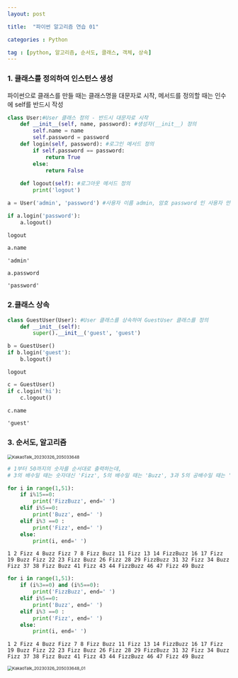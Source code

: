 ```yaml
---
layout: post

title:  "파이썬 알고리즘 연습 01"

categories : Python

tag : [python, 알고리즘, 순서도, 클래스, 객체, 상속]
---
```



### 1. 클래스를 정의하여 인스턴스 생성
파이썬으로 클래스를 만들 때는 클래스명을 대문자로 시작,
메서드를 정의할 때는 인수에 self를 반드시 작성


```python
class User:#User 클래스 정의 - 반드시 대문자로 시작
    def __init__(self, name, password): #생성자(__init__) 정의
        self.name = name
        self.password = password
    def login(self, password): #로그인 메서드 정의
        if self.password == password:
            return True
        else:
            return False
        
    def logout(self): #로그아웃 메서드 정의
        print('logout')

```


```python
a = User('admin', 'password') #사용자 이름 admin, 암호 password 인 사용자 만들기

if a.login('password'):
    a.logout()
```

    logout



```python
a.name
```




    'admin'




```python
a.password
```




    'password'



### 2.클래스 상속


```python
class GuestUser(User): #User 클래스를 상속하여 GuestUser 클래스를 정의
    def __init__(self):
        super().__init__('guest', 'guest')
```


```python
b = GuestUser()
if b.login('guest'):
    b.logout()
```

    logout



```python
c = GuestUser()
if c.login('hi'):
    c.logout()
```


```python
c.name
```




    'guest'



### 3. 순서도, 알고리즘

<img src="../../../../images/2023-03-26-python_algorithm_01/KakaoTalk_20230326_205033648.jpg" alt="KakaoTalk_20230326_205033648" style="zoom:67%;" />


```python
# 1부터 50까지의 숫자를 순서대로 출력하는데, 
# 3의 배수일 때는 숫자대신 'Fizz', 5의 배수일 때는 'Buzz', 3과 5의 공배수일 때는 'FizzBuzz'를 출력
```


```python
for i in range(1,51):
    if i%15==0:
        print('FizzBuzz', end=' ')
    elif i%5==0:
        print('Buzz', end=' ')
    elif i%3 ==0 :
        print('Fizz', end=' ')
    else:
        print(i, end=' ')
```

    1 2 Fizz 4 Buzz Fizz 7 8 Fizz Buzz 11 Fizz 13 14 FizzBuzz 16 17 Fizz 19 Buzz Fizz 22 23 Fizz Buzz 26 Fizz 28 29 FizzBuzz 31 32 Fizz 34 Buzz Fizz 37 38 Fizz Buzz 41 Fizz 43 44 FizzBuzz 46 47 Fizz 49 Buzz 


```python
for i in range(1,51):
    if (i%3==0) and (i%5==0):
        print('FizzBuzz', end=' ')
    elif i%5==0:
        print('Buzz', end=' ')
    elif i%3 ==0 :
        print('Fizz', end=' ')
    else:
        print(i, end=' ')
```

    1 2 Fizz 4 Buzz Fizz 7 8 Fizz Buzz 11 Fizz 13 14 FizzBuzz 16 17 Fizz 19 Buzz Fizz 22 23 Fizz Buzz 26 Fizz 28 29 FizzBuzz 31 32 Fizz 34 Buzz Fizz 37 38 Fizz Buzz 41 Fizz 43 44 FizzBuzz 46 47 Fizz 49 Buzz 

<img src="../../../../images/2023-03-26-python_algorithm_01/KakaoTalk_20230326_205033648_01.jpg" alt="KakaoTalk_20230326_205033648_01" style="zoom:67%;" />

